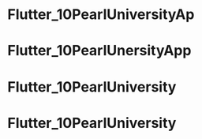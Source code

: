 # Flutter_10PearlUniversityAp
# Flutter_10PearlUnersityApp
# Flutter_10PearlUniversity
# Flutter_10PearlUniversity
